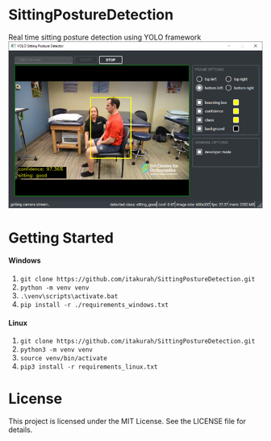 # SittingPostureDetection
Real time sitting posture detection using YOLO framework
![Product Name Screen Shot][product-screenshot]
# Getting Started

#### Windows
 1. `git clone https://github.com/itakurah/SittingPostureDetection.git`
 2. `python -m venv venv`
 3. `.\venv\scripts\activate.bat`
 4. `pip install -r ./requirements_windows.txt`

#### Linux
 1. `git clone https://github.com/itakurah/SittingPostureDetection.git`
 2. `python3 -m venv venv`
 3. `source venv/bin/activate`
 4. `pip3 install -r requirements_linux.txt`

# License
This project is licensed under the MIT License. See the LICENSE file for details.

<!-- MARKDOWN LINKS & IMAGES -->
[product-screenshot]: images/screenshot.png